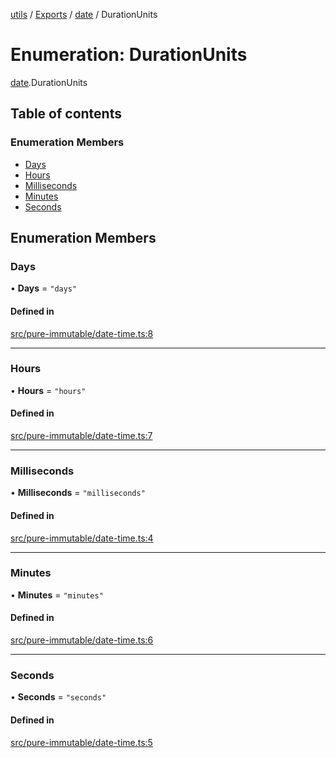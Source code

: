 [utils](../README.md) / [Exports](../modules.md) / [date](../modules/date.md) / DurationUnits

# Enumeration: DurationUnits

[date](../modules/date.md).DurationUnits

## Table of contents

### Enumeration Members

- [Days](date.DurationUnits.md#days)
- [Hours](date.DurationUnits.md#hours)
- [Milliseconds](date.DurationUnits.md#milliseconds)
- [Minutes](date.DurationUnits.md#minutes)
- [Seconds](date.DurationUnits.md#seconds)

## Enumeration Members

### Days

• **Days** = ``"days"``

#### Defined in

[src/pure-immutable/date-time.ts:8](https://github.com/alpinisme/utils/blob/b18b845/src/pure-immutable/date-time.ts#L8)

___

### Hours

• **Hours** = ``"hours"``

#### Defined in

[src/pure-immutable/date-time.ts:7](https://github.com/alpinisme/utils/blob/b18b845/src/pure-immutable/date-time.ts#L7)

___

### Milliseconds

• **Milliseconds** = ``"milliseconds"``

#### Defined in

[src/pure-immutable/date-time.ts:4](https://github.com/alpinisme/utils/blob/b18b845/src/pure-immutable/date-time.ts#L4)

___

### Minutes

• **Minutes** = ``"minutes"``

#### Defined in

[src/pure-immutable/date-time.ts:6](https://github.com/alpinisme/utils/blob/b18b845/src/pure-immutable/date-time.ts#L6)

___

### Seconds

• **Seconds** = ``"seconds"``

#### Defined in

[src/pure-immutable/date-time.ts:5](https://github.com/alpinisme/utils/blob/b18b845/src/pure-immutable/date-time.ts#L5)
